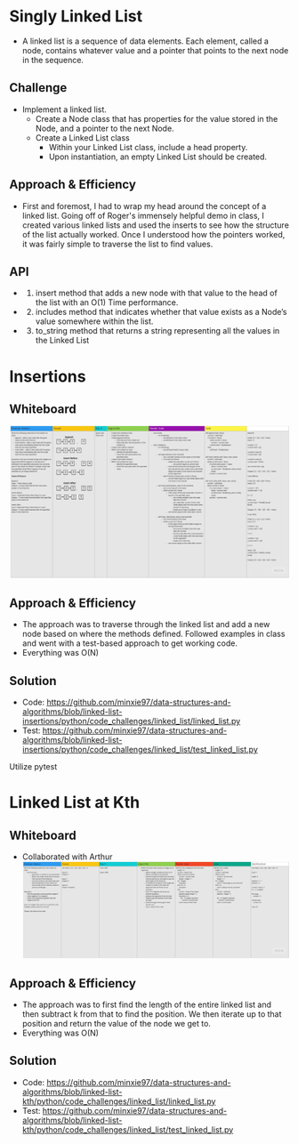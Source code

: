 # Singly Linked List
* A linked list is a sequence of data elements. Each element, called a node, contains whatever value and a pointer that points to the next node in the sequence. 

## Challenge
* Implement a linked list. 
    * Create a Node class that has properties for the value stored in the Node, and a pointer to the next Node.
    * Create a Linked List class
        * Within your Linked List class, include a head property.
        * Upon instantiation, an empty Linked List should be created.

## Approach & Efficiency
* First and foremost, I had to wrap my head around the concept of a linked list. Going off of Roger's immensely helpful demo in class, I created various linked lists and used the inserts to see how the structure of the list actually worked. Once I understood how the pointers worked, it was fairly simple to traverse the list to find values.

## API
* 1. insert method that adds a new node with that value to the head of the list with an O(1) Time performance.
* 2. includes method that indicates whether that value exists as a Node’s value somewhere within the list.
* 3. to_string method that returns a string representing all the values in the Linked List

# Insertions
## Whiteboard
![Challenge 6 Whiteboard](https://github.com/minxie97/data-structures-and-algorithms/blob/linked-list-insertions/python/code_challenges/linked_list/Code%20Challenge_%2006.jpg)

## Approach & Efficiency
* The approach was to traverse through the linked list and add a new node based on where the methods defined. Followed examples in class and went with a test-based approach to get working code.
* Everything was O(N)

## Solution
* Code: https://github.com/minxie97/data-structures-and-algorithms/blob/linked-list-insertions/python/code_challenges/linked_list/linked_list.py
* Test: https://github.com/minxie97/data-structures-and-algorithms/blob/linked-list-insertions/python/code_challenges/linked_list/test_linked_list.py

Utilize pytest

# Linked List at Kth
## Whiteboard
* Collaborated with Arthur
![Challenge 7 Whiteboard](https://github.com/minxie97/data-structures-and-algorithms/blob/linked-list-kth/python/code_challenges/linked_list/Code%20Challenge%207.jpg)

## Approach & Efficiency
* The approach was to first find the length of the entire linked list and then subtract k from that to find the position. We then iterate up to that position and return the value of the node we get to.
* Everything was O(N)

## Solution
* Code: https://github.com/minxie97/data-structures-and-algorithms/blob/linked-list-kth/python/code_challenges/linked_list/linked_list.py
* Test: https://github.com/minxie97/data-structures-and-algorithms/blob/linked-list-kth/python/code_challenges/linked_list/test_linked_list.py
